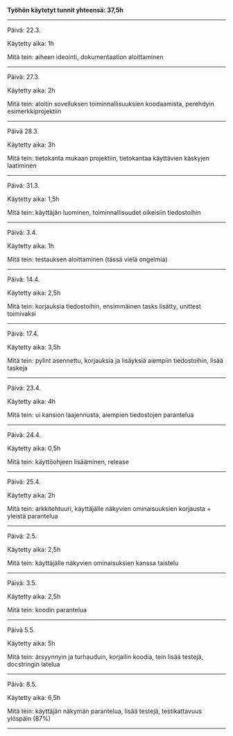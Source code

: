 **Työhön käytetyt tunnit yhteensä: 37,5h**

-----------------------------------------------------------------------------------------------

Päivä: 22.3.

Käytetty aika: 1h

Mitä tein: aiheen ideointi, dokumentaation aloittaminen

-----------------------------------------------------------------------------------------------

Päivä: 27.3.

Käytetty aika: 2h

Mitä tein: aloitin sovelluksen toiminnallisuuksien koodaamista, perehdyin esimerkkiprojektiin

-----------------------------------------------------------------------------------------------

Päivä 28.3.

Käytetty aika: 3h

Mitä tein: tietokanta mukaan projektiin, tietokantaa käyttävien käskyjen laatiminen

-----------------------------------------------------------------------------------------------

Päivä: 31.3.

Käytetty aika: 1,5h

Mitä tein: käyttäjän luominen, toiminnallisuudet oikeisiin tiedostoihin

-----------------------------------------------------------------------------------------------

Päivä: 3.4.

Käytetty aika: 1h

Mitä tein: testauksen aloittaminen (tässä vielä ongelmia)

-----------------------------------------------------------------------------------------------

Päivä: 14.4.

Käytetty aika: 2,5h

Mitä tein: korjauksia tiedostoihin, ensimmäinen tasks lisätty, unittest toimivaksi

-----------------------------------------------------------------------------------------------

Päivä: 17.4.

Käytetty aika: 3,5h

Mitä tein: pylint asennettu, korjauksia ja lisäyksiä aiempiin tiedostoihin, lisää taskeja

-----------------------------------------------------------------------------------------------

Päivä: 23.4.

Käytetty aika: 4h

Mitä tein: ui kansion laajennusta, aiempien tiedostojen parantelua

-----------------------------------------------------------------------------------------------

Päivä: 24.4.

Käytetty aika: 0,5h

Mitä tein: käyttöohjeen lisääminen, release

-----------------------------------------------------------------------------------------------

Päivä: 25.4.

Käytetty aika: 2h

Mitä tein: arkkitehtuuri, käyttäjälle näkyvien ominaisuuksien korjausta + yleistä parantelua

-----------------------------------------------------------------------------------------------

Päivä: 2.5.

Käytetty aika: 2,5h

Mitä tein: käyttäjälle näkyvien ominaisuksien kanssa taistelu

-----------------------------------------------------------------------------------------------

Päivä: 3.5.

Käytetty aika: 2,5h

Mitä tein: koodin parantelua

-----------------------------------------------------------------------------------------------

Päivä 5.5.

Käytetty aika: 5h

Mitä tein: ärsyynnyin ja turhauduin, korjailin koodia, tein lisää testejä, docstringin latelua

-----------------------------------------------------------------------------------------------

Päivä: 8.5.

Käytetty aika: 6,5h

Mitä tein: käyttäjän näkymän parantelua, lisää testejä, testikattavuus ylöspäin (87%)

-----------------------------------------------------------------------------------------------
